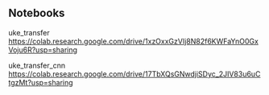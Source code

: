 ## Notebooks

uke_transfer
https://colab.research.google.com/drive/1xzOxxGzVIj8N82f6KWFaYnO0GxVoju6R?usp=sharing

uke_transfer_cnn
https://colab.research.google.com/drive/17TbXQsGNwdjiSDyc_2JIV83u6uCtgzMt?usp=sharing